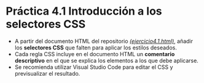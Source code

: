# Práctica 4.1 Introducción a los selectores CSS

- A partir del documento HTML del repositorio *[(ejercicio4.1.html)](https://github.com/javiertraseira/practica4-1-DI/blob/main/ejercicio4.1.html)*, añadir los **selectores CSS** que falten para aplicar los estilos deseados.
- Cada regla CSS incluye en el documento HTML un **comentario descriptivo** en el que se explica los elementos a los que debe aplicarse.
- Se recomienda utilizar Visual Studio Code para editar el CSS y previsualizar el resultado.